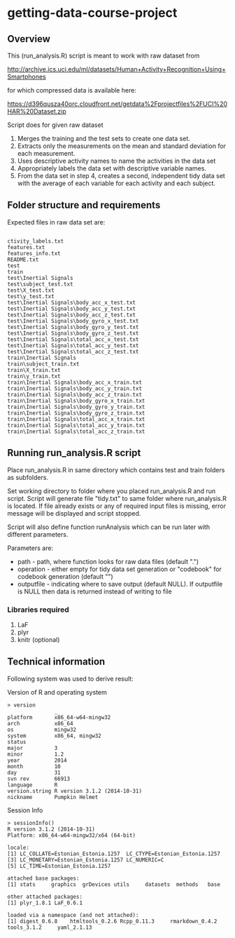 # getting-data-course-project

## Overview

This (run_analysis.R) script is meant to work with raw dataset from

http://archive.ics.uci.edu/ml/datasets/Human+Activity+Recognition+Using+Smartphones 

for which compressed data is available here:

https://d396qusza40orc.cloudfront.net/getdata%2Fprojectfiles%2FUCI%20HAR%20Dataset.zip 

Script does for given raw dataset

1.  Merges the training and the test sets to create one data set.
2.  Extracts only the measurements on the mean and standard deviation for each 
    measurement. 
3.  Uses descriptive activity names to name the activities in the data set
4.  Appropriately labels the data set with descriptive variable names. 
5.  From the data set in step 4, creates a second, independent tidy data set 
    with the average of each variable for each activity and each subject.

## Folder structure and requirements

Expected files in raw data set are:

```

ctivity_labels.txt
features.txt
features_info.txt
README.txt
test
train
test\Inertial Signals
test\subject_test.txt
test\X_test.txt
test\y_test.txt
test\Inertial Signals\body_acc_x_test.txt
test\Inertial Signals\body_acc_y_test.txt
test\Inertial Signals\body_acc_z_test.txt
test\Inertial Signals\body_gyro_x_test.txt
test\Inertial Signals\body_gyro_y_test.txt
test\Inertial Signals\body_gyro_z_test.txt
test\Inertial Signals\total_acc_x_test.txt
test\Inertial Signals\total_acc_y_test.txt
test\Inertial Signals\total_acc_z_test.txt
train\Inertial Signals
train\subject_train.txt
train\X_train.txt
train\y_train.txt
train\Inertial Signals\body_acc_x_train.txt
train\Inertial Signals\body_acc_y_train.txt
train\Inertial Signals\body_acc_z_train.txt
train\Inertial Signals\body_gyro_x_train.txt
train\Inertial Signals\body_gyro_y_train.txt
train\Inertial Signals\body_gyro_z_train.txt
train\Inertial Signals\total_acc_x_train.txt
train\Inertial Signals\total_acc_y_train.txt
train\Inertial Signals\total_acc_z_train.txt

```
## Running run_analysis.R script

Place run_analysis.R in same directory which contains test and train folders
as subfolders.

Set working directory to folder where you placed run_analysis.R and run
script. Script will generate file "tidy.txt" to same folder where run_analysis.R
is located. If file already exists or any of required input files is missing,
error message will be displayed and script stopped.

Script will also define function runAnalysis which can be run later with 
different parameters.

Parameters are:

* path - path, where function looks for raw data files (default ".")
* operation - either empty for tidy data set generation or "codebook" for 
  codebook generation (default "")
* outputfile - indicating where to save output (default NULL). If outputfile is
  NULL then data is returned instead of writing to file




### Libraries required

1. LaF
2. plyr
3. knitr (optional)

## Technical information

Following system was used to derive result:

Version of R and operating system

```
> version
               _                           
platform       x86_64-w64-mingw32          
arch           x86_64                      
os             mingw32                     
system         x86_64, mingw32             
status                                     
major          3                           
minor          1.2                         
year           2014                        
month          10                          
day            31                          
svn rev        66913                       
language       R                           
version.string R version 3.1.2 (2014-10-31)
nickname       Pumpkin Helmet          

```

Session Info

```
> sessionInfo()
R version 3.1.2 (2014-10-31)
Platform: x86_64-w64-mingw32/x64 (64-bit)

locale:
[1] LC_COLLATE=Estonian_Estonia.1257  LC_CTYPE=Estonian_Estonia.1257   
[3] LC_MONETARY=Estonian_Estonia.1257 LC_NUMERIC=C                     
[5] LC_TIME=Estonian_Estonia.1257    

attached base packages:
[1] stats     graphics  grDevices utils     datasets  methods   base     

other attached packages:
[1] plyr_1.8.1 LaF_0.6.1 

loaded via a namespace (and not attached):
[1] digest_0.6.8    htmltools_0.2.6 Rcpp_0.11.3     rmarkdown_0.4.2 tools_3.1.2     yaml_2.1.13    

```